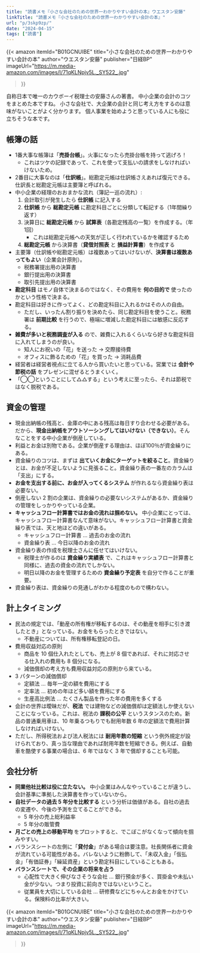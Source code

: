 ```yaml
---
title: "読書メモ『小さな会社のための世界一わかりやすい会計の本』ウエスタン安藤"
linkTitle: "読書メモ『小さな会社のための世界一わかりやすい会計の本』"
url: "p/3skp9zp/"
date: "2024-04-15"
tags: ["読書"]
---
```


{{< amazon
  itemId="B01GCNUIBE"
  title="小さな会社のための世界一わかりやすい会計の本"
  author="ウエスタン安藤"
  publisher="日経BP"
  imageUrl="https://m.media-amazon.com/images/I/71qKLNpjv5L._SY522_.jpg"
>}}

自称日本で唯一のカウボーイ税理士の安藤さんの著書。
中小企業の会計のコツをまとめた本ですね。
小さな会社で、大企業の会計と同じ考え方をするのは意味がないことがよく分かります。
個人事業を始めようと思っている人にも役に立ちそうな本です。

帳簿の話
----

- 1番大事な帳簿は「**売掛台帳**」。火事になったら売掛台帳を持って逃げろ！
  - これはツケの記録であって、これを使って支払いの請求をしなければいけないため。
- 2番目に大事なのは「**仕訳帳**」。総勘定元帳は仕訳帳さえあれば復元できる。仕訳長と総勘定元帳は主要簿と呼ばれる。
- 中小企業の経理のおおまかな流れ（簿記一巡の流れ）:
  1. 会計取引が発生したら **仕訳帳** に記入する
  1. **仕訳帳** から **総勘定元帳** に勘定科目ごとに分類して転記する（1年間繰り返す）
  1. 決算日に **総勘定元帳** から **試算表**（各勘定残高の一覧）を作成する。（年1回）
     - これは総勘定元帳への天気が正しく行われているかを確認するため
  1. **総勘定元帳** から決算書（**貸借対照表** と **損益計算書**）を作成する
- 主要簿（仕訳帳や総勘定元帳）は複数あってはいけないが、**決算書は複数あってもよい**（企業会計原則）。
  - 税務署提出用の決算書
  - 銀行提出用の決算書
  - 取引先提出用の決算書
- **勘定科目** はモノ自体で決まるのではなく、その費用を **何の目的で** 使ったのかという性格で決まる。
- 勘定科目は好きに作ってよく、どの勘定科目に入れるかはその人の自由。
  - ただし、いったん割り振りを決めたら、同じ勘定科目を使うこと。税務署は **前期比較** を行うので、極端に増減した勘定科目には敏感に反応する。
- **雑費が多いと税務調査が入る** ので、雑費に入れるくらいなら好きな勘定科目に入れてしまうのが良い。
  - 知人にお祝いの「花」を送った → 交際接待費
  - オフィスに飾るための「花」を買った → 消耗品費
- 経営者は経営者視点に立てる人から買いたいと思っている。営業では **会計や節税の話** をプレゼンに混ぜるとうまくいく。
- 「◯◯ということにして△△する」という考えに至ったら、それは節税ではなく脱税である。

資金の管理
----

- 現金出納帳の残高と、金庫の中にある残高は毎日すり合わせる必要がある。だから、**現金出納帳をアウトソーシングしてはいけない（できない）**。そんなことをする中小企業が倒産している。
- 利益とお金は別物である。企業が倒産する理由は、ほぼ100％が資金繰りにある。
- 資金繰りのコツは、まずは **出ていくお金にターゲットを絞ること**。資金繰りとは、お金が不足しないように見張ること。資金繰り表の一番左のカラムは「支出」にする。
- **お金を支出する前に、お金が入ってくるシステム** が作れるなら資金繰り表は必要ない。
- 倒産しない 2 割の企業は、資金繰りの必要ないシステムがあるか、資金繰りの管理をしっかりやっている企業。
- **キャッシュフロー計算書ではお金の流れは掴めない。** 中小企業にとっては、キャッシュフロー計算書なんて意味がない。キャッシュフロー計算書と資金繰り表では、天と地ほどの違いがある。
  - キャッシュフロー計算書 ... 過去のお金の流れ
  - 資金繰り表 ... 今日以降のお金の流れ
- 資金繰り表の作成を税理士さんに任せてはいけない。
  - 税理士が作るのは **資金繰り実績表** で、これはキャッシュフロー計算書と同様に、過去の資金の流れでしかない。
  - 明日以降のお金を管理するための **資金繰り予定表** を自分で作ることが重要。
- 資金繰り表は、資金繰りの見通しがわかる程度のもので構わない。

計上タイミング
----

- 民法の規定では、「動産の所有権が移転するのは、その動産を相手に引き渡したとき」となっている。お金をもらったときではない。
  - 不動産については、所有権移転登記の日。
- 費用収益対応の原則
  - 商品を 10 個仕入れたとしても、売上が 8 個であれば、それに対応させる仕入れの費用も 8 個分になる。
  - 減価償却の考え方も費用収益対応の原則から来ている。
- 3 パターンの減価償却
  - 定額法 ... 毎年一定の額を費用にする
  - 定率法 ... 初めの年ほど多い額を費用にする
  - 生産高比例法 ... たくさん製品を作った年の費用を多くする
- 会計の世界は曖昧だが、**税法** では建物などの減価償却は定額法しか使えないことになっている。これは、税法の **課税の公平** というスタンスのため。新品の普通乗用車は、10 年乗るつもりでも耐用年数 6 年の定額法で費用計算しなければいけない。
- ただし、所得税法および法人税法には **耐用年数の短縮** という例外規定が設けられており、真っ当な理由であれば耐用年数を短縮できる。例えば、自動車を酷使する事業の場合は、6 年ではなく 3 年で償却することも可能。

会社分析
----

- **同業他社比較は役に立たない。** 中小企業はみんなやっていることが違うし、会計基準に準拠した決算書を作っていないから。
- **自社データの過去 5 年分を比較する** という分析は価値がある。自社の過去の変遷や、今後の予測を立てることができる。
  - 5 年分の売上総利益率
  - 5 年分の販管費
- **月ごとの売上の移動平均** をプロットすると、でこぼこがなくなって傾向を掴みやすい。
- バランスシートの左側に「**貸付金**」がある場合は要注意。社長関係者に資金が流れている可能性がある。バレないように粉飾して、「未収入金」「仮払金」「有価証券」「繰延資産」という勘定科目にしていることもある。
- **バランスシートで、その企業の将来を占う**
  - 心配性で大きく伸びなさそうな会社 ... 銀行預金が多く、買掛金や未払い金が少ない。つまり投資に前向きではないということ。
  - 従業員を大切にしている会社 ... 研修費などにちゃんとお金をかけている。保険料の比率が大きい。

{{< amazon
  itemId="B01GCNUIBE"
  title="小さな会社のための世界一わかりやすい会計の本"
  author="ウエスタン安藤"
  publisher="日経BP"
  imageUrl="https://m.media-amazon.com/images/I/71qKLNpjv5L._SY522_.jpg"
>}}

